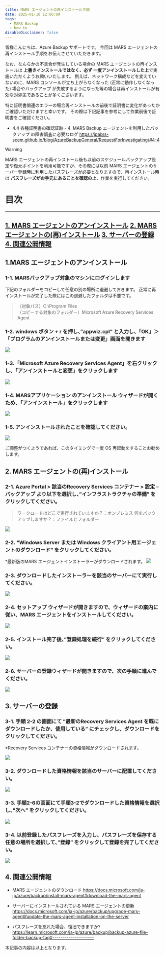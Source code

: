 ```yaml
---
title: MARS エージェントの再インストール手順
date: 2025-01-10 12:00:00
tags:
  - MARS Backup 
  - how to
disableDisclaimer: false
---
```


<!-- more -->
皆様こんにちは、Azure Backup サポートです。
今回は MARS エージェントの再インストール手順をお伝えさせていただきます。

なお、なんらかの不具合が発生している場合の MARS エージェントの再インストールは **上書きインストールではなく、必ず 一度アンインストールした上**で実施いただくようお願いいたします。
例えば、ネットワーク構成などを変えていないのに、MARS コンソールが立ち上がらなくなった (正常に動作しなくなった) 場合やバックアップ が失敗するようになった等の場合は再インストールが有効な対処策であることが多くございます。

特に証明書関連のエラーの場合再インストールの前後で証明書に変化があったかご確認いただけますと幸いです。
その際は下記記事を参考にして作業前後で証明書をご確認ください。
- 4.4 各種証明書の確認証跡 - 4. MARS Backup エージェントを利用したバックアップ の障害調査に必要なログ
  https://jpabrs-scem.github.io/blog/AzureBackupGeneral/RequestForInvestigating/#4-4

> [!WARNING]
> MARS エージェントの再インストール後も以前のスケジュールバックアップ設定や復元ポイントを利用可能ですが、その際には以前 MARS エージェントのサーバー登録時に利用したパスフレーズが必要となりますので、再インストール時は **パスフレーズがお手元にあることを確認の上**、作業を実行してください。


# 目次
-----------------------------------------------------------
[1. MARS エージェントのアンインストール](#1)
[2. MARS エージェントの(再)インストール](#2)
[3. サーバーの登録](#3)
[4. 関連公開情報](#4)
-----------------------------------------------------------

## <a id="1"></a> 1.MARS エージェントのアンインストール
### <a id="1-1"></a> 1-1. MARSバックアップ対象のマシンにログインします
下記のフォルダーをコピーして任意の別の場所に退避しておきます。
正常に再インストールが完了した際にはこの退避したフォルダは不要です。

>（対象パス）C:\Program Files\
>（コピーする対象のフォルダー）Microsoft Azure Recovery Services Agent

### <a id="1-2"></a> 1-2. windows ボタン + r を押し、”appwiz.cpl” と入力し、「OK」＞「プログラムのアンインストールまたは変更」画面を開きます
![](./How_to_re-install/How_to_re-install_01.png)

### <a id="1-3"></a> 1-3.「Microsoft Azure Recovery Services Agent」を右クリックし、「アンインストールと変更」をクリックします
![](./How_to_re-install/How_to_re-install_02.png)
 
### <a id="1-4"></a> 1-4. MARSアプリケーション のアンインストール ウィザードが開くため、「アンインストール」をクリックします
![](./How_to_re-install/How_to_re-install_03.png)
 
### <a id="1-5"></a> 1-5. アンインストールされたことを確認してください。
![](./How_to_re-install/How_to_re-install_04.png)

ご調整がつくようであれば、このタイミングで一度 OS 再起動をすることお勧めします。


## <a id="2"></a> 2. MARS エージェントの(再)インストール
### <a id="2-1"></a> 2-1. Azure Portal > 該当のRecovery Services コンテナー > 設定 – バックアップ より以下を選択し、”インフラストラクチャの準備” をクリックしてください。
> ワークロードはどこで実行されていますか？：オンプレミス
> 何をバックアップしますか？：ファイルとフォルダー

![](./How_to_re-install/How_to_re-install_05.png)

### <a id="2-2"></a> 2-2. “Windows Server または Windows クライアント用エージェントのダウンロード” をクリックしてください。
*最新版のMARS エージェントインストーラーがダウンロードされます。
![](./How_to_re-install/How_to_re-install_06.png)

### <a id="2-3"></a> 2-3. ダウンロードしたインストーラーを該当のサーバーにて実行してください。
![](./How_to_re-install/How_to_re-install_07.png)

### <a id="2-4"></a> 2-4. セットアップ ウィザードが開きますので、ウィザードの案内に従い、MARS エージェントをインストールしてください。
![](./How_to_re-install/How_to_re-install_08.png)

### <a id="2-5"></a> 2-5. インストール完了後、”登録処理を続行” をクリックしてください。
![](./How_to_re-install/How_to_re-install_09.png)

### <a id="2-6"></a> 2-6. サーバーの登録ウィザードが開きますので、次の手順に進んでください。
![](./How_to_re-install/How_to_re-install_10.png)


## <a id="3"></a> 3. サーバーの登録
### <a id="3-1"></a> 3-1. 手順 2-2 の画面にて ”最新のRecovery Services Agent を既にダウンロードしたか、使用している” にチェックし、ダウンロードをクリックしてください。
*Recovery Services コンテナーの資格情報がダウンロードされます。

![](./How_to_re-install/How_to_re-install_11.png)

### <a id="3-2"></a>3-2. ダウンロードした資格情報を該当のサーバーに配置してください。
![](./How_to_re-install/How_to_re-install_12.png)

### <a id="3-3"></a>3-3. 手順2-6の画面にて手順3-2でダウンロードした資格情報を選択し、”次へ” をクリックしてください。
![](./How_to_re-install/How_to_re-install_13.png)

### <a id="3-4"></a>3-4. 以前登録したパスフレーズを入力し、パスフレーズを保存する任意の場所を選択して、”登録” をクリックして登録を完了してください。
![](./How_to_re-install/How_to_re-install_14.png)


## <a id="4"></a>4. 関連公開情報
- MARS エージェントのダウンロード
  https://docs.microsoft.com/ja-jp/azure/backup/install-mars-agent#download-the-mars-agent

- サーバーにインストールされている MARS エージェントの更新
  https://docs.microsoft.com/ja-jp/azure/backup/upgrade-mars-agent#update-the-mars-agent-installation-on-the-server

- パスフレーズを忘れた場合、復旧できますか?
  https://learn.microsoft.com/ja-jp/azure/backup/backup-azure-file-folder-backup-faq#---------------------

本記事の内容は以上となります。